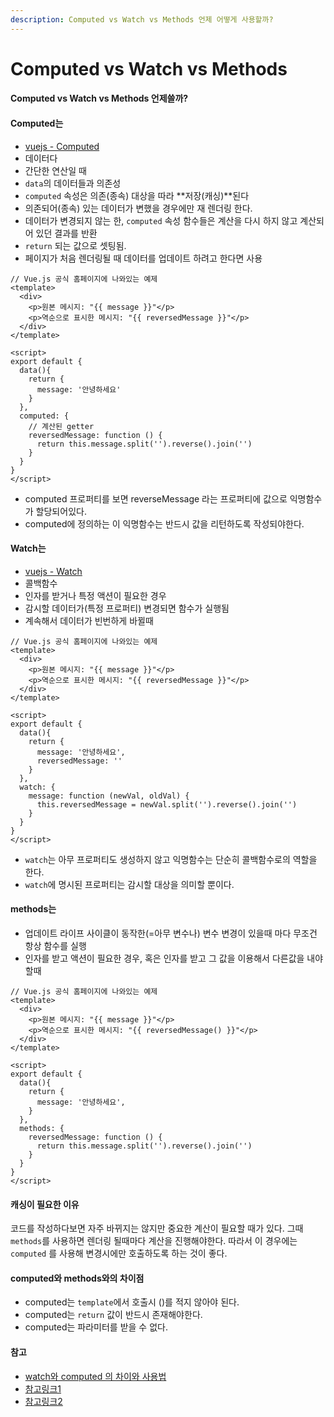 ```yaml
---
description: Computed vs Watch vs Methods 언제 어떻게 사용할까?
---
```


# Computed vs Watch vs Methods

####

#### Computed vs Watch vs Methods 언제쓸까?

#### Computed는

* [vuejs - Computed](https://kr.vuejs.org/v2/guide/computed.html)
* 데이터다
* 간단한 연산일 때
* `data`의 데이터들과 의존성
* `computed` 속성은 의존(종속) 대상을 따라 \*\*저장(캐싱)\*\*된다
* 의존되어(종속) 있는 데이터가 변했을 경우에만 재 렌더링 한다.
* 데이터가 변경되지 않는 한, `computed` 속성 함수들은 계산을 다시 하지 않고 계산되어 있던 결과를 반환
* `return` 되는 값으로 셋팅됨.
* 페이지가 처음 렌더링될 때 데이터를 업데이트 하려고 한다면 사용

```
// Vue.js 공식 홈페이지에 나와있는 예제
<template>
  <div>
    <p>원본 메시지: "{{ message }}"</p>
    <p>역순으로 표시한 메시지: "{{ reversedMessage }}"</p>
  </div>
</template>

<script>
export default {
  data(){
    return {
      message: '안녕하세요'
    }
  },
  computed: {
    // 계산된 getter
    reversedMessage: function () {
      return this.message.split('').reverse().join('')
    }
  }
}
</script>
```

* computed 프로퍼티를 보면 reverseMessage 라는 프로퍼티에 값으로 익명함수가 할당되어있다.
* computed에 정의하는 이 익명함수는 반드시 값을 리턴하도록 작성되야한다.

&#x20;

#### Watch는

* [vuejs - Watch](https://kr.vuejs.org/v2/guide/computed.html#watch-%EC%86%8D%EC%84%B1)
* 콜백함수
* 인자를 받거나 특정 액션이 필요한 경우
* 감시할 데이터가(특정 프로퍼티) 변경되면 함수가 실행됨
* 계속해서 데이터가 빈번하게 바뀔때

```
// Vue.js 공식 홈페이지에 나와있는 예제
<template>
  <div>
    <p>원본 메시지: "{{ message }}"</p>
    <p>역순으로 표시한 메시지: "{{ reversedMessage }}"</p>
  </div>
</template>

<script>
export default {
  data(){
    return {
      message: '안녕하세요',
      reversedMessage: ''
    }
  },
  watch: {
    message: function (newVal, oldVal) {
      this.reversedMessage = newVal.split('').reverse().join('')
    }
  }
}
</script>
```

* `watch`는 아무 프로퍼티도 생성하지 않고 익명함수는 단순히 콜백함수로의 역할을 한다.
* `watch`에 명시된 프로퍼티는 감시할 대상을 의미할 뿐이다.

&#x20;

#### methods는

* 업데이트 라이프 사이클이 동작한(=아무 변수나) 변수 변경이 있을때 마다 무조건 항상 함수를 실행
* 인자를 받고 액션이 필요한 경우, 혹은 인자를 받고 그 값을 이용해서 다른값을 내야할때

```
// Vue.js 공식 홈페이지에 나와있는 예제
<template>
  <div>
    <p>원본 메시지: "{{ message }}"</p>
    <p>역순으로 표시한 메시지: "{{ reversedMessage() }}"</p>
  </div>
</template>

<script>
export default {
  data(){
    return {
      message: '안녕하세요',
    }
  },
  methods: {
    reversedMessage: function () {
      return this.message.split('').reverse().join('')
    }
  }
}
</script>
```

&#x20;

#### 캐싱이 필요한 이유

코드를 작성하다보면 자주 바뀌지는 않지만 중요한 계산이 필요할 때가 있다. 그때 `methods`를 사용하면 렌더링 될때마다 계산을 진행해야한다. 따라서 이 경우에는 `computed` 를 사용해 변경시에만 호출하도록 하는 것이 좋다.

&#x20;

#### computed와 methods와의 차이점

* computed는  `template`에서 호출시 ()를 적지 않아야 된다.
* computed는 `return` 값이 반드시 존재해야한다.
* computed는 파라미터를 받을 수 없다.

&#x20;

#### 참고

* [watch와 computed 의 차이와 사용법](https://blog.jeongwoo.in/vue-js-watch%EC%99%80-computed-%EC%9D%98-%EC%B0%A8%EC%9D%B4%EC%99%80-%EC%82%AC%EC%9A%A9%EB%B2%95-e2edce37ec34)
* [참고링크1](https://medium.com/@hozacho/%EB%A7%A8%EB%95%85%EC%97%90vuejs-computed-vs-watch-%EC%96%B8%EC%A0%9C%EC%8D%A8%EC%95%BC%ED%95%A0%EA%B9%8C-d25316c4ef42)
* [참고링크2](https://kamang-it.tistory.com/entry/Vue23computed-%EA%B7%B8%EB%A6%AC%EA%B3%A0-methods%EC%99%80%EC%9D%98-%EC%B0%A8%EC%9D%B4featwatch)

